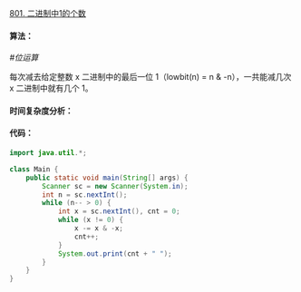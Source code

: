 [801. 二进制中1的个数](https://www.acwing.com/problem/content/803/)

#### 算法：

*#位运算*

每次减去给定整数 x 二进制中的最后一位 1（lowbit(n) = n & -n），一共能减几次 x 二进制中就有几个 1。

#### 时间复杂度分析：



#### 代码：

```java
import java.util.*;

class Main {
    public static void main(String[] args) {
        Scanner sc = new Scanner(System.in);
        int n = sc.nextInt();
        while (n-- > 0) {
            int x = sc.nextInt(), cnt = 0;
            while (x != 0) {
                x -= x & -x;
                cnt++;
            }
            System.out.print(cnt + " ");
        }
    }
}
```

